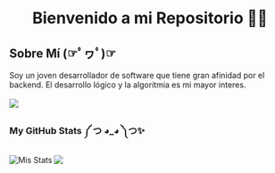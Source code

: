 <h1 align="center">Bienvenido a mi <span color="#c90076">Repositorio</span> 👋👋 </h1>

<h2 color="#38bdae">Sobre Mí (☞ﾟヮﾟ)☞</h2>
Soy un joven desarrollador de software que tiene gran afinidad por el backend. El desarrollo lógico y la algoritmia es mi mayor interes.
<br><br><img src="https://user-images.githubusercontent.com/73097560/115834477-dbab4500-a447-11eb-908a-139a6edaec5c.gif">
<h3 color="#38bdae">My GitHub Stats ༼ つ ◕_◕ ༽つ✨</h3>
<img align="left" src="https://github-readme-stats.vercel.app/api?username=nehuengiacone&show_icons=true&theme=tokyonight" alt="Mis Stats" />
<img src="https://github-readme-stats.vercel.app/api/top-langs/?username=nehuengiacone&theme=tokyonight&layout=compact" />
<br><br><br><br>
<!--<img align="left" src="https://github-readme-streak-stats.herokuapp.com/?user=nehuengiacone&theme=tokyonight" alt="Mi Racha" style="display:block;"/>-->



